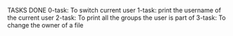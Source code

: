 TASKS DONE
0-task: To switch current user
1-task: print the username of the current user
2-task: To print all the groups the user is part of
3-task: To change the owner of a file
